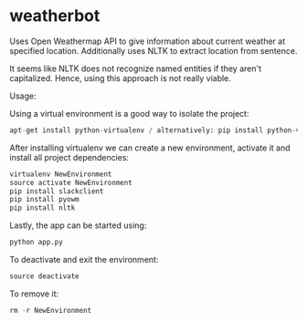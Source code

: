 # weatherbot
Uses Open Weathermap API to give information about current weather at specified location.
Additionally uses NLTK to extract location from sentence.

It seems like NLTK does not recognize named entities if they aren't capitalized. 
Hence, using this approach is not really viable.

Usage:

Using a virtual environment is a good way to isolate the project: 

```python
apt-get install python-virtualenv / alternatively: pip install python-virtualenv
```

After installing virtualenv we can create a new environment, activate it and install all project dependencies:

```python
virtualenv NewEnvironment
source activate NewEnvironment
pip install slackclient
pip install pyowm
pip install nltk
```

Lastly, the app can be started using:

```python
python app.py
```

To deactivate and exit the environment:

```python
source deactivate
```

To remove it:

```python
rm -r NewEnvironment
```

